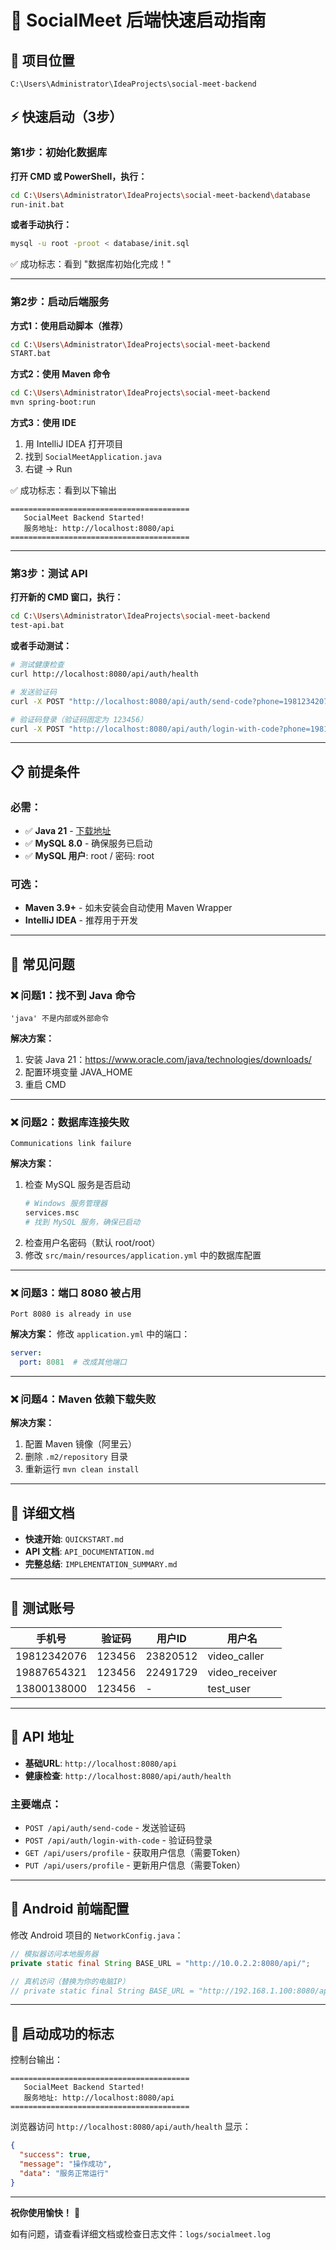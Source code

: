 # 🚀 SocialMeet 后端快速启动指南

## 📍 项目位置
```
C:\Users\Administrator\IdeaProjects\social-meet-backend
```

## ⚡ 快速启动（3步）

### 第1步：初始化数据库

**打开 CMD 或 PowerShell，执行：**
```bash
cd C:\Users\Administrator\IdeaProjects\social-meet-backend\database
run-init.bat
```

**或者手动执行：**
```bash
mysql -u root -proot < database/init.sql
```

✅ 成功标志：看到 "数据库初始化完成！"

---

### 第2步：启动后端服务

**方式1：使用启动脚本（推荐）**
```bash
cd C:\Users\Administrator\IdeaProjects\social-meet-backend
START.bat
```

**方式2：使用 Maven 命令**
```bash
cd C:\Users\Administrator\IdeaProjects\social-meet-backend
mvn spring-boot:run
```

**方式3：使用 IDE**
1. 用 IntelliJ IDEA 打开项目
2. 找到 `SocialMeetApplication.java`
3. 右键 → Run

✅ 成功标志：看到以下输出
```
========================================
   SocialMeet Backend Started!
   服务地址: http://localhost:8080/api
========================================
```

---

### 第3步：测试 API

**打开新的 CMD 窗口，执行：**
```bash
cd C:\Users\Administrator\IdeaProjects\social-meet-backend
test-api.bat
```

**或者手动测试：**
```bash
# 测试健康检查
curl http://localhost:8080/api/auth/health

# 发送验证码
curl -X POST "http://localhost:8080/api/auth/send-code?phone=19812342076"

# 验证码登录（验证码固定为 123456）
curl -X POST "http://localhost:8080/api/auth/login-with-code?phone=19812342076&code=123456"
```

---

## 📋 前提条件

### 必需：
- ✅ **Java 21** - [下载地址](https://www.oracle.com/java/technologies/downloads/)
- ✅ **MySQL 8.0** - 确保服务已启动
- ✅ **MySQL 用户**: root / 密码: root

### 可选：
- **Maven 3.9+** - 如未安装会自动使用 Maven Wrapper
- **IntelliJ IDEA** - 推荐用于开发

---

## 🔧 常见问题

### ❌ 问题1：找不到 Java 命令
```
'java' 不是内部或外部命令
```

**解决方案：**
1. 安装 Java 21：https://www.oracle.com/java/technologies/downloads/
2. 配置环境变量 JAVA_HOME
3. 重启 CMD

---

### ❌ 问题2：数据库连接失败
```
Communications link failure
```

**解决方案：**
1. 检查 MySQL 服务是否启动
   ```bash
   # Windows 服务管理器
   services.msc
   # 找到 MySQL 服务，确保已启动
   ```
2. 检查用户名密码（默认 root/root）
3. 修改 `src/main/resources/application.yml` 中的数据库配置

---

### ❌ 问题3：端口 8080 被占用
```
Port 8080 is already in use
```

**解决方案：**
修改 `application.yml` 中的端口：
```yaml
server:
  port: 8081  # 改成其他端口
```

---

### ❌ 问题4：Maven 依赖下载失败

**解决方案：**
1. 配置 Maven 镜像（阿里云）
2. 删除 `.m2/repository` 目录
3. 重新运行 `mvn clean install`

---

## 📖 详细文档

- **快速开始**: `QUICKSTART.md`
- **API 文档**: `API_DOCUMENTATION.md`
- **完整总结**: `IMPLEMENTATION_SUMMARY.md`

---

## 🧪 测试账号

| 手机号 | 验证码 | 用户ID | 用户名 |
|--------|--------|--------|--------|
| 19812342076 | 123456 | 23820512 | video_caller |
| 19887654321 | 123456 | 22491729 | video_receiver |
| 13800138000 | 123456 | - | test_user |

---

## 🎯 API 地址

- **基础URL**: `http://localhost:8080/api`
- **健康检查**: `http://localhost:8080/api/auth/health`

### 主要端点：
- `POST /api/auth/send-code` - 发送验证码
- `POST /api/auth/login-with-code` - 验证码登录
- `GET /api/users/profile` - 获取用户信息（需要Token）
- `PUT /api/users/profile` - 更新用户信息（需要Token）

---

## 📱 Android 前端配置

修改 Android 项目的 `NetworkConfig.java`：

```java
// 模拟器访问本地服务器
private static final String BASE_URL = "http://10.0.2.2:8080/api/";

// 真机访问（替换为你的电脑IP）
// private static final String BASE_URL = "http://192.168.1.100:8080/api/";
```

---

## 🎉 启动成功的标志

控制台输出：
```
========================================
   SocialMeet Backend Started!
   服务地址: http://localhost:8080/api
========================================
```

浏览器访问 `http://localhost:8080/api/auth/health` 显示：
```json
{
  "success": true,
  "message": "操作成功",
  "data": "服务正常运行"
}
```

---

**祝你使用愉快！** 🚀

如有问题，请查看详细文档或检查日志文件：`logs/socialmeet.log`
